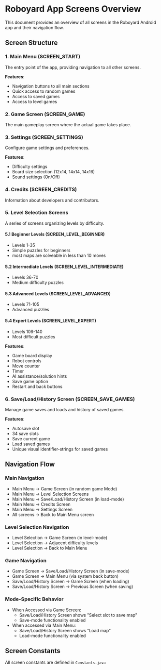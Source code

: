 # Roboyard App Screens Overview

This document provides an overview of all screens in the Roboyard Android app and their navigation flow.

## Screen Structure

### 1. Main Menu (SCREEN_START)
The entry point of the app, providing navigation to all other screens.

**Features:**
- Navigation buttons to all main sections
- Quick access to random games
- Access to saved games
- Access to level games

### 2. Game Screen (SCREEN_GAME)
The main gameplay screen where the actual game takes place.

### 3. Settings (SCREEN_SETTINGS)
Configure game settings and preferences.

**Features:**
- Difficulty settings
- Board size selection (12x14, 14x14, 14x16)
- Sound settings (On/Off)

### 4. Credits (SCREEN_CREDITS)
Information about developers and contributors.

### 5. Level Selection Screens
A series of screens organizing levels by difficulty.

#### 5.1 Beginner Levels (SCREEN_LEVEL_BEGINNER)
- Levels 1-35
- Simple puzzles for beginners
- most maps are solveable in less than 10 moves

#### 5.2 Intermediate Levels (SCREEN_LEVEL_INTERMEDIATE)
- Levels 36-70
- Medium difficulty puzzles

#### 5.3 Advanced Levels (SCREEN_LEVEL_ADVANCED)
- Levels 71-105
- Advanced puzzles

#### 5.4 Expert Levels (SCREEN_LEVEL_EXPERT)
- Levels 106-140
- Most difficult puzzles

**Features:**
- Game board display
- Robot controls
- Move counter
- Timer
- AI assistance/solution hints
- Save game option
- Restart and back buttons

### 6. Save/Load/History Screen (SCREEN_SAVE_GAMES)
Manage game saves and loads and history of saved games.

**Features:**
- Autosave slot
- 34 save slots
- Save current game
- Load saved games
- Unique visual identifier-strings for saved games

## Navigation Flow

### Main Navigation
- Main Menu → Game Screen (in random game Mode)
- Main Menu → Level Selection Screens
- Main Menu → Save/Load/History Screen (in load-mode)
- Main Menu → Credits Screen
- Main Menu → Settings Screen
- All screens → Back to Main Menu screen

### Level Selection Navigation
- Level Selection → Game Screen (in level-mode)
- Level Selection → Adjacent difficulty levels
- Level Selection → Back to Main Menu

### Game Navigation
- Game Screen → Save/Load/History Screen (in save-mode)
- Game Screen → Main Menu (via system back button)
- Save/Load/History Screen → Game Screen (when loading)
- Save/Load/History Screen → Previous Screen (when saving)

### Mode-Specific Behavior
- When Accessed via Game Screen:
  - Save/Load/History Screen shows "Select slot to save map"
  - Save-mode functionality enabled
- When accessed via Main Menu:
  - Save/Load/History Screen shows "Load map"
  - Load-mode functionality enabled

## Screen Constants
All screen constants are defined in `Constants.java`
